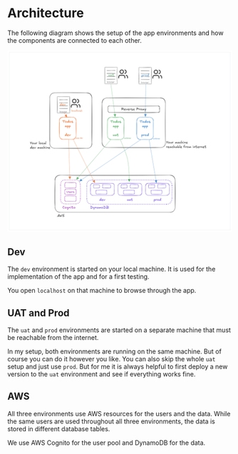 # Architecture

The following diagram shows the setup of the app environments
and how the components are connected to each other.

<img src="images/todos-architecture.png" alt="Architecture" width="800"/>

## Dev

The `dev` environment is started on your local machine. It is
used for the implementation of the app and for a first testing.

You open `localhost` on that machine to browse through the app.

## UAT and Prod

The `uat` and `prod` environments are started on a separate
machine that must be reachable from the internet.

In my setup, both environments are running on the same machine. But of
course you can do it however you like. You can also skip the whole
`uat` setup and just use `prod`. But for me it is always
helpful to first deploy a new version to the `uat` environment and see
if everything works fine.

## AWS

All three environments use AWS resources for the users and
the data. While the same users are used throughout all three
environments, the data is stored in different database tables.

We use AWS Cognito for the user pool and DynamoDB for the data.
